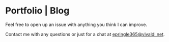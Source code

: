 # Portfolio | Blog

Feel free to open up an issue with anything you think I can improve. 

Contact me with any questions or just for a chat at epringle365@vivaldi.net.
